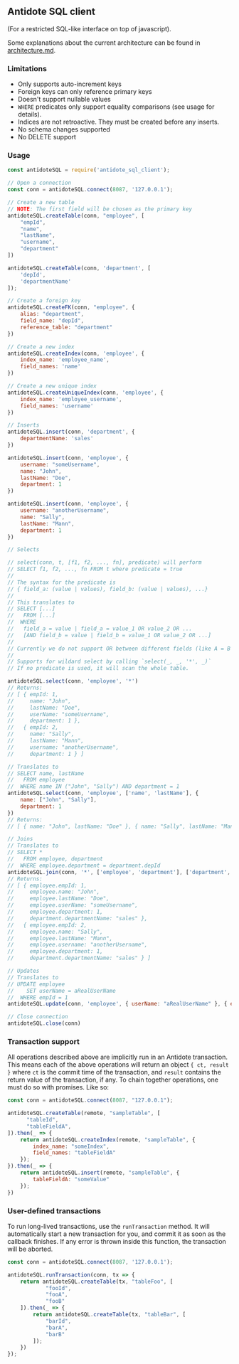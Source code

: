 ## Antidote SQL client

(For a restricted SQL-like interface on top of javascript).

Some explanations about the current architecture can be found in [architecture.md](./architecture.md).

### Limitations

- Only supports auto-increment keys
- Foreign keys can only reference primary keys
- Doesn't support nullable values
- `WHERE` predicates only support equality comparisons (see usage for details).
- Indices are not retroactive. They must be created before any inserts.
- No schema changes supported
- No DELETE support

### Usage

```js
const antidoteSQL = require('antidote_sql_client');

// Open a connection
const conn = antidoteSQL.connect(8087, '127.0.0.1');

// Create a new table
// NOTE: The first field will be chosen as the primary key
antidoteSQL.createTable(conn, "employee", [
    "empId",
    "name",
    "lastName",
    "username",
    "department"
])

antidoteSQL.createTable(conn, 'department', [
    'depId',
    'departmentName'
]);

// Create a foreign key
antidoteSQL.createFK(conn, "employee", {
    alias: "department",
    field_name: "depId",
    reference_table: "department"
})

// Create a new index
antidoteSQL.createIndex(conn, 'employee', {
    index_name: 'employee_name',
    field_names: 'name'
})

// Create a new unique index
antidoteSQL.createUniqueIndex(conn, 'employee', {
    index_name: 'employee_username',
    field_names: 'username'
})

// Inserts
antidoteSQL.insert(conn, 'department', {
    departmentName: 'sales'
})

antidoteSQL.insert(conn, 'employee', {
    username: "someUsername",
    name: "John",
    lastName: "Doe",
    department: 1
})

antidoteSQL.insert(conn, 'employee', {
    username: "anotherUsername",
    name: "Sally",
    lastName: "Mann",
    department: 1
})

// Selects

// select(conn, t, [f1, f2, ..., fn], predicate) will perform
// SELECT f1, f2, ..., fn FROM t where predicate = true
//
// The syntax for the predicate is
// { field_a: (value | values), field_b: (value | values), ...}
//
// This translates to
// SELECT [...]
//   FROM [...]
//  WHERE
//   field_a = value | field_a = value_1 OR value_2 OR ...
//   [AND field_b = value | field_b = value_1 OR value_2 OR ...]
//
// Currently we do not support OR between different fields (like A = B OR C = D).
//
// Supports for wildard select by calling `select(_, _, '*', _)`
// If no predicate is used, it will scan the whole table.

antidoteSQL.select(conn, 'employee', '*')
// Returns:
// [ { empId: 1,
//     name: "John",
//     lastName: "Doe", 
//     userName: "someUsername", 
//     department: 1 },
//   { empId: 2,
//     name: "Sally",
//     lastName: "Mann",
//     username: "anotherUsername",
//     department: 1 } ]

// Translates to
// SELECT name, lastName
//   FROM employee
//  WHERE name IN ("John", "Sally") AND department = 1
antidoteSQL.select(conn, 'employee', ['name', 'lastName'], {
    name: ["John", "Sally"],
    department: 1
})
// Returns:
// [ { name: "John", lastName: "Doe" }, { name: "Sally", lastName: "Mann" }]

// Joins
// Translates to
// SELECT *
//   FROM employee, department
//  WHERE employee.department = department.depId
antidoteSQL.join(conn, '*', ['employee', 'department'], ['department', 'depId']);
// Returns:
// [ { employee.empId: 1,
//     employee.name: "John",
//     employee.lastName: "Doe",
//     employee.userName: "someUsername",
//     employee.department: 1,
//     department.departmentName: "sales" },
//   { employee.empId: 2,
//     employee.name: "Sally",
//     employee.lastName: "Mann",
//     employee.username: "anotherUsername",
//     employee.department: 1,
//     department.departmentName: "sales" } ]

// Updates
// Translates to
// UPDATE employee
//    SET userName = aRealUserName
//  WHERE empId = 1
antidoteSQL.update(conn, 'employee', { userName: "aRealUserName" }, { empId: 1 });

// Close connection
antidoteSQL.close(conn)
```

### Transaction support

All operations described above are implicitly run in an Antidote
transaction. This means each of the above operations will return
an object `{ ct, result }` where `ct` is the commit time of the
transaction, and `result` contains the return value of the
transaction, if any. To chain together operations, one must
do so with promises. Like so:

```js
const conn = antidoteSQL.connect(8087, "127.0.0.1");

antidoteSQL.createTable(remote, "sampleTable", [
      "tableId",
      "tableFieldA",
]).then(_ => {
    return antidoteSQL.createIndex(remote, "sampleTable", {
        index_name: "someIndex",
        field_names: "tableFieldA"
    });
}).then(_ => {
    return antidoteSQL.insert(remote, "sampleTable", {
        tableFieldA: "someValue"
    });
})
```


### User-defined transactions

To run long-lived transactions, use the `runTransaction` method.
It will automatically start a new transaction for you, and commit
it as soon as the callback finishes. If any error is thrown inside
this function, the transaction will be aborted.

```js
const conn = antidoteSQL.connect(8087, '127.0.0.1');

antidoteSQL.runTransaction(conn, tx => {
    return antidoteSQL.createTable(tx, "tableFoo", [
            "fooId",
            "fooA",
            "fooB"
    ]).then(_ => {
        return antidoteSQL.createTable(tx, "tableBar", [
            "barId",
            "barA",
            "barB"
        ]);
    })
});
```
